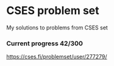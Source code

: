# CSES problem set
My solutions to problems from CSES set


### Current progress 42/300
https://cses.fi/problemset/user/277279/
